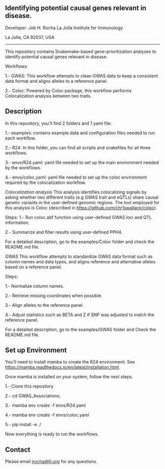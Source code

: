 Identifying potential causal genes relevant in disease.
--------------------------------------------------------
Developer: Job H. Rocha
La Jolla Institute for Immunology

La Jolla, CA 92037, USA
*************************
This repository contains Snakemake-based gene-prioritization 
analyses to identify potential causal genes relevant in disease.

Workflows:

1.- GWAS: This workflow attempts to clean GWAS data to keep a 
consistent data format and aligns alleles to a reference panel.

2.- Coloc: Powered by Coloc package, this workflow performs 
Colocalization analysis between two traits.


Description
----------------
In this repository, you'll find 2 folders and 1 yaml file:

1.- examples: contains example data and configuration files
needed to run each workflow.

2.- R24: In this folder, you can find all scripts and snakefiles
for all three workflows.

3.- envs/R24.yaml: yaml file needed to set up the main environment 
needed by the workflows.

4.- envs/coloc.yaml: yaml file needed to set up the coloc environment 
required by the colocalization workflow.


*Colocalization analysis*
This analysis identifies colocalizing signals by asking 
whether two different traits (e.g GWAS trait and eQTLs) 
share causal genetic variants in the  user-defined genomic 
regions. The tool employed for this analysis is Coloc 
(described in https://github.com/chr1swallace/coloc).

Steps:
1.- Run coloc.abf function using user-defined GWAS loci 
and QTL information.

2.- Summarize and filter results using user-defined PPH4.

For a detailed description, go to the examples/Coloc folder
and check the README.md file.


*GWAS*
This workflow attempts to standardize GWAS data format 
such as column names and data types, and aligns 
reference and alternative alleles based on a reference 
panel.

Steps:

1.- Normalize column names.

2.- Retrieve missing coordinates when possible.

3.- Align alleles to the  reference panel.

4.- Adjust statistics such as BETA and Z if SNP was 
adjusted to match the reference panel.

For a detailed description, go to the examples/GWAS folder and 
Check the README.md file.


Set up Environment
---------------------
You'll need to install mamba to create the R24 environment.
See https://mamba.readthedocs.io/en/latest/installation.html.

Once mamba is installed on your system, follow the next steps.

1.- Clone this repository

2.- cd GWAS_Associations;

3.- mamba env create -f envs/R24.yaml

4.- mamba env create -f envs/coloc.yaml

5.- pip install -e ./


Now everything is ready to run the workflows.


Contact
--------------
Please email jrocha@lji.org for any questions.

